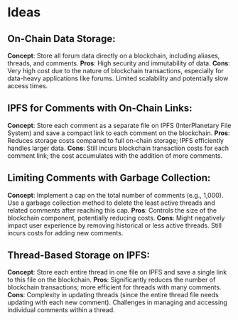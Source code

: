 # Ideas

## On-Chain Data Storage:
  **Concept**: Store all forum data directly on a blockchain, including aliases, threads, and comments.
  **Pros**: High security and immutability of data.
  **Cons**: Very high cost due to the nature of blockchain transactions, especially for data-heavy applications like forums. Limited scalability and potentially slow access times.

## IPFS for Comments with On-Chain Links:
  **Concept**: Store each comment as a separate file on IPFS (InterPlanetary File System) and save a compact link to each comment on the blockchain.
  **Pros**: Reduces storage costs compared to full on-chain storage; IPFS efficiently handles larger data.
  **Cons**: Still incurs blockchain transaction costs for each comment link; the cost accumulates with the addition of more comments.

## Limiting Comments with Garbage Collection:
  **Concept**: Implement a cap on the total number of comments (e.g., 1,000). Use a garbage collection method to delete the least active threads and related comments after reaching this cap.
  **Pros**: Controls the size of the blockchain component, potentially reducing costs.
  **Cons**: Might negatively impact user experience by removing historical or less active threads. Still incurs costs for adding new comments.

## Thread-Based Storage on IPFS:
  **Concept**: Store each entire thread in one file on IPFS and save a single link to this file on the blockchain.
  **Pros**: Significantly reduces the number of blockchain transactions; more efficient for threads with many comments.
  **Cons**: Complexity in updating threads (since the entire thread file needs updating with each new comment). Challenges in managing and accessing individual comments within a thread.
